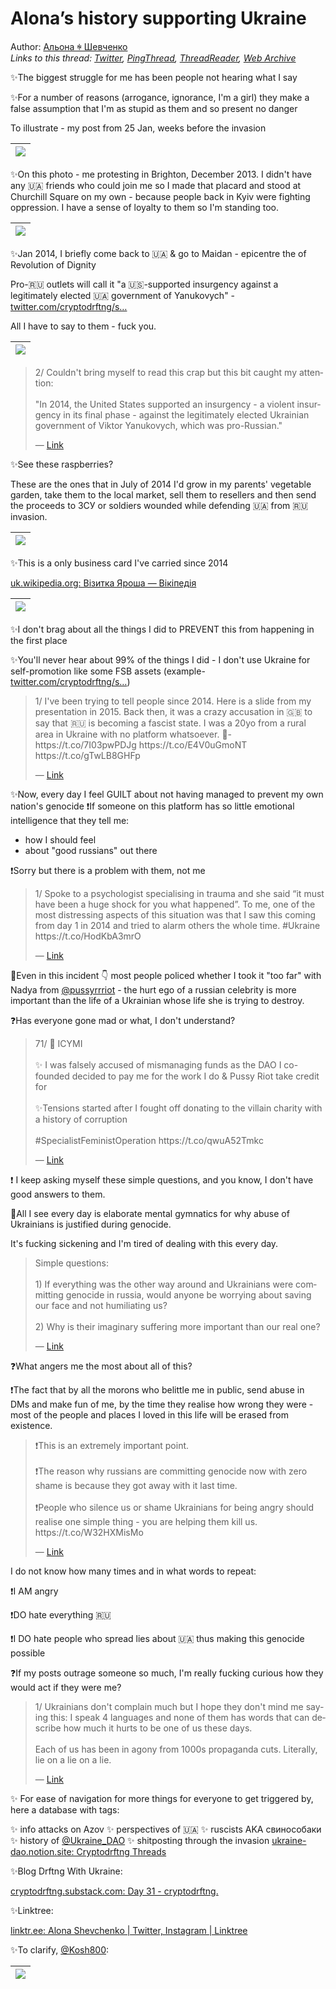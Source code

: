 # Alona’s history supporting Ukraine

Author: [Альона ꑭ Шевченко](https://twitter.com/cryptodrftng)  
*Links to this thread: [Twitter](https://twitter.com/cryptodrftng/status/1548006799042703365), [PingThread](https://pingthread.com/thread/1548006799042703365), [ThreadReader](https://threadreaderapp.com/thread/1548006799042703365.html), [Web Archive](https://web.archive.org/web/*/https://twitter.com/cryptodrftng/status/1548006799042703365)*

✨The biggest struggle for me has been people not hearing what I say

✨For a number of reasons (arrogance, ignorance, I'm a girl) they make a false assumption that I'm as stupid as them and so present no danger

To illustrate - my post from 25 Jan, weeks before the invasion

| [![](https://pbs.twimg.com/media/FXuf-j9UsAMifEm.jpg)](https://pbs.twimg.com/media/FXuf-j9UsAMifEm.jpg) |
| :-: |

✨On this photo - me protesting in Brighton, December 2013. I didn't have any 🇺🇦 friends who could join me so I made that placard and stood at Churchill Square on my own - because people back in Kyiv were fighting oppression. I have a sense of loyalty to them so I'm standing too.

| [![](https://pbs.twimg.com/media/FXug33GVQAEyBjf.jpg)](https://pbs.twimg.com/media/FXug33GVQAEyBjf.jpg) |
| :-: |

✨Jan 2014, I briefly come back to 🇺🇦 & go to Maidan - epicentre the of Revolution of Dignity
 
Pro-🇷🇺 outlets will call it "a 🇺🇸-supported insurgency against a legitimately elected 🇺🇦 government of  Yanukovych" - [twitter.com/cryptodrftng/s…](https://twitter.com/cryptodrftng/status/1533640284013223937?s=21&t=BUVACybGLN29FXSMt8elCA)

All I have to say to them - fuck you.

| [![](https://pbs.twimg.com/media/FXujF6KUcAAOM0s.jpg)](https://pbs.twimg.com/media/FXujF6KUcAAOM0s.jpg) |
| :-: |

<blockquote class="twitter-tweet">
    <p lang="en" dir="ltr">
    2/ Couldn&#39;t bring myself to read this crap but this bit caught my attention:<br />
    <br />
    &#34;In 2014, the United States supported an insurgency - a violent insurgency in its final phase - against the legitimately elected Ukrainian government of Viktor Yanukovych, which was pro-Russian.&#34;<br />
    </p>
    &mdash; <a href="https://twitter.com/cryptodrftng/status/1533640284013223937">Link</a>
</blockquote>

✨See these raspberries?

These are the ones that in July of 2014 I'd grow in my parents' vegetable garden, take them to the local market, sell them to resellers and then send the proceeds to ЗСУ or soldiers wounded while defending 🇺🇦 from 🇷🇺 invasion.

| [![](https://pbs.twimg.com/media/FXukJMmVQAMhM_Q.jpg)](https://pbs.twimg.com/media/FXukJMmVQAMhM_Q.jpg) |
| :-: |

✨This is a only business card I've carried since 2014

[uk.wikipedia.org: Візитка Яроша — Вікіпедія](https://uk.wikipedia.org/wiki/%D0%92%D1%96%D0%B7%D0%B8%D1%82%D0%BA%D0%B0_%D0%AF%D1%80%D0%BE%D1%88%D0%B0?wprov=sfti1)

| [![](https://pbs.twimg.com/media/FXuldm0UIAIEUs6.jpg)](https://pbs.twimg.com/media/FXuldm0UIAIEUs6.jpg) |
| :-: |

✨I don't brag about all the things I did to PREVENT this from happening in the first place 

✨You'll never hear about 99% of the things I did - I don't use Ukraine for self-promotion like some FSB assets (example-
[twitter.com/cryptodrftng/s…](https://twitter.com/cryptodrftng/status/1540793268882944002?s=21&t=BUVACybGLN29FXSMt8elCA))

<blockquote class="twitter-tweet">
    <p lang="en" dir="ltr">
    1/ I&#39;ve been trying to tell people since 2014. Here is a slide from my presentation in 2015. Back then, it was a crazy accusation in 🇬🇧 to say that 🇷🇺 is becoming a fascist state. I was a 20yo from a rural area in Ukraine with no platform whatsoever. 🧵- https://t.co/7I03pwPDJg https://t.co/E4V0uGmoNT https://t.co/gTwLB8GHFp<br />
    </p>
    &mdash; <a href="https://twitter.com/cryptodrftng/status/1535427049954869249">Link</a>
</blockquote>

✨Now, every day I feel GUILT about not having managed to prevent my own nation's genocide
❗️If someone on this platform has so little emotional intelligence that they tell me:
- how I should feel
- about "good russians" out there

❗️Sorry but there is a problem with them, not me

<blockquote class="twitter-tweet">
    <p lang="en" dir="ltr">
    1/ Spoke to a psychologist specialising in trauma and she said “it must have been a huge shock for you what happened”. To me, one of the most distressing aspects of this situation was that I saw this coming from day 1 in 2014 and tried to alarm others the whole time. #Ukraine https://t.co/HodKbA3mrO<br />
    </p>
    &mdash; <a href="https://twitter.com/cryptodrftng/status/1499207255484416002">Link</a>
</blockquote>

🚨Even in this incident 👇 most people policed whether I took it "too far" with Nadya from [@pussyrrriot](https://twitter.com/pussyrrriot) - the hurt ego of a russian celebrity is more important than the life of a Ukrainian whose life she is trying to destroy.

❓Has everyone gone mad or what, I don't understand?

<blockquote class="twitter-tweet">
    <p lang="en" dir="ltr">
    71/ 🎀 ICYMI <br />
    <br />
    ✨ I was falsely accused of mismanaging funds as the DAO I co-founded decided to pay me for the work I do &amp; Pussy Riot take credit for<br />
    <br />
    ✨Tensions started after I fought off donating to the villain charity with a history of corruption<br />
    <br />
    #SpecialistFeministOperation https://t.co/qwuA52Tmkc<br />
    </p>
    &mdash; <a href="https://twitter.com/cryptodrftng/status/1547239222565806081">Link</a>
</blockquote>

❗️ I keep asking myself these simple questions, and you know, I don't have good answers to them.

🚨All I see every day is elaborate mental gymnatics for why abuse of Ukrainians is justified during genocide. 

It's fucking sickening and I'm tired of dealing with this every day.

<blockquote class="twitter-tweet">
    <p lang="en" dir="ltr">
    Simple questions:<br />
    <br />
    1) If everything was the other way around and Ukrainians were committing genocide in russia, would anyone be worrying about saving our face and not humiliating us? <br />
    <br />
    2) Why is their imaginary suffering more important than our real one?<br />
    </p>
    &mdash; <a href="https://twitter.com/cryptodrftng/status/1541583751532118016">Link</a>
</blockquote>

❓What angers me the most about all of this?

❗️The fact that by all the morons who belittle me in public, send abuse in DMs and make fun of me, by the time they realise how wrong they were - most of the people and places I loved in this life will be erased from existence.

<blockquote class="twitter-tweet">
    <p lang="en" dir="ltr">
    ❗This is an extremely important point.<br />
    <br />
    ❗The reason why russians are committing genocide now with zero shame is because they got away with it last time.<br />
    <br />
    ❗People who silence us or shame Ukrainians for being angry should realise one simple thing - you are helping them kill us. https://t.co/W32HXMisMo<br />
    </p>
    &mdash; <a href="https://twitter.com/cryptodrftng/status/1546220359464124422">Link</a>
</blockquote>

I do not know how many times and in what words to repeat:

❗️I AM angry

❗️DO hate everything 🇷🇺

❗️I DO hate people who spread lies about 🇺🇦 thus making this genocide possible 

❓If my posts outrage someone so much, I'm really fucking curious how they would act if they were me?

<blockquote class="twitter-tweet">
    <p lang="en" dir="ltr">
    1/ Ukrainians don&#39;t complain much but I hope they don&#39;t mind me saying this: I speak 4 languages and none of them has words that can describe how much it hurts to be one of us these days. <br />
    <br />
    Each of us has been in agony from 1000s propaganda cuts. Literally, lie on a lie on a lie.<br />
    </p>
    &mdash; <a href="https://twitter.com/cryptodrftng/status/1528100230327160833">Link</a>
</blockquote>

✨ For ease of navigation for more things for everyone to get triggered by, here a database with tags:

 ✨ info attacks on Azov 
 ✨ perspectives of 🇺🇦 
 ✨ ruscists AKA свинособаки
 ✨ history of [@Ukraine_DAO](https://twitter.com/Ukraine_DAO)
 ✨ shitposting through the invasion [ukraine-dao.notion.site: Cryptodrftng Threads](https://ukraine-dao.notion.site/Cryptodrftng-Threads-2ff0858a3dc64c7a8a793b4fa659ef20)

✨Blog Drftng With Ukraine: 

[cryptodrftng.substack.com: Day 31 - cryptodrftng.](https://cryptodrftng.substack.com/p/day-31)

✨Linktree: 

[linktr.ee: Alona Shevchenko | Twitter, Instagram | Linktree](https://linktr.ee/alona_ukrainedao)

✨To clarify, [@Kosh800](https://twitter.com/Kosh800):

| [![](https://pbs.twimg.com/media/FXu10EUUYAEjzYc.jpg)](https://pbs.twimg.com/media/FXu10EUUYAEjzYc.jpg) |
| :-: |
